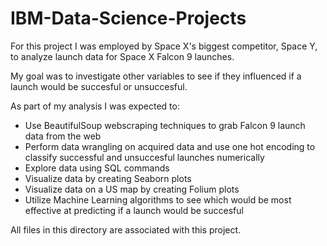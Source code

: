 # IBM-Data-Science-Projects
For this project I was employed by Space X's biggest competitor, Space Y, to analyze launch data for Space X Falcon 9 launches. 

My goal was to investigate other variables to see if they influenced if a launch would be succesful or unsuccesful. 

As part of my analysis I was expected to:
  - Use BeautifulSoup webscraping techniques to grab Falcon 9 launch data from the web
  - Perform data wrangling on acquired data and use one hot encoding to classify successful and unsuccesful launches numerically
  - Explore data using SQL commands
  - Visualize data by creating Seaborn plots
  - Visualize data on a US map by creating Folium plots
  - Utilize Machine Learning algorithms to see which would be most effective at predicting if a launch would be succesful

All files in this directory are associated with this project. 
